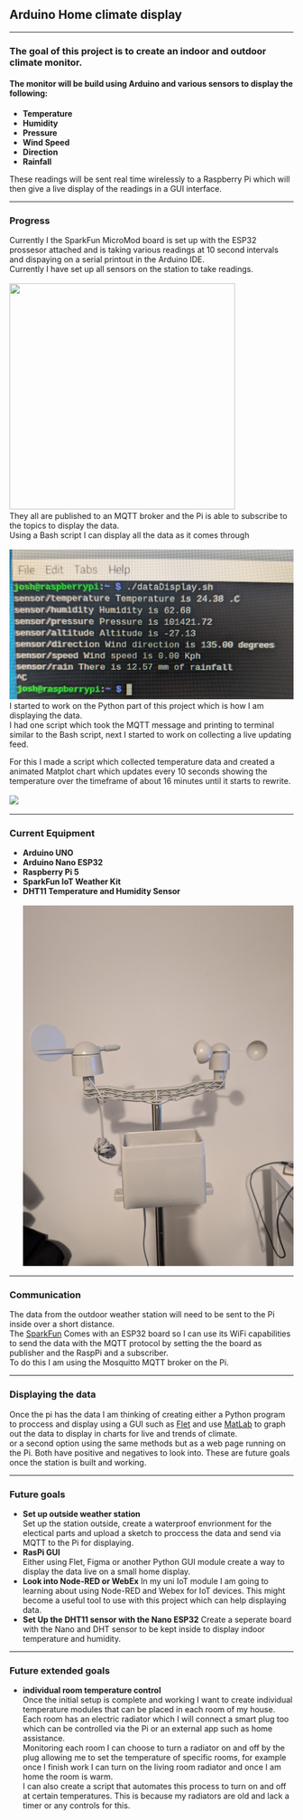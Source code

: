 ## Arduino Home climate display

---

### The goal of this project is to create an indoor and outdoor climate monitor.
#### The monitor will be build using Arduino and various sensors to display the following:

- **Temperature**
- **Humidity** 
- **Pressure** 
- **Wind Speed**
- **Direction**
- **Rainfall**


These readings will be sent real time wirelessly to a Raspberry Pi which will then give a live display of the readings in a GUI interface. 

---

### Progress

Currently I the SparkFun MicroMod board is set up with the ESP32 prossesor attached and is taking various readings at 10 second intervals and dispaying on a serial printout in the Arduino IDE. <br>Currently I have set up all sensors on the station to take readings.<br><br><img src="Images/Data_On_Serial.jpg" width="400" height="400"><br> They all are published to an MQTT broker and the Pi is able to subscribe to the topics to display the data.<br>Using a Bash script I can display all the data as it comes through<br><br><img src="Images/RasPi_Bash_Display.jpg"><br>
I started to work on the Python part of this project which is how I am displaying the data.<br> I had one script which took the MQTT message and printing to terminal similar to the Bash script, next I started to work on collecting a live updating feed. 

For this I made a script which collected temperature data and created a animated Matplot chart which updates every 10 seconds showing the temperature over the timeframe of about 16 minutes until it starts to rewrite. <br><br><img src="Images/liveTempChart.jpg">

--- 

### Current Equipment 

- **Arduino UNO**
- **Arduino Nano ESP32**
- **Raspberry Pi 5**
- **SparkFun IoT Weather Kit**
- **DHT11 Temperature and Humidity Sensor**<br>
<br><img src="Images/Station.jpg"><br>
---

### Communication

The data from the outdoor weather station will need to be sent to the Pi inside over a short distance.<br> The [SparkFun](https://thepihut.com/products/sparkfun-arduino-iot-weather-station) Comes with an ESP32 board so I can use its WiFi capabilities to send the data with the MQTT protocol by setting the the board as publisher and the RaspPi and a subscriber.<br> To do this I am using the Mosquitto MQTT broker on the Pi. 

---

### Displaying the data 

Once the pi has the data I am thinking of creating either a Python program to proccess and display using a GUI such as [Flet](https://flet.dev/) and use [MatLab](https://uk.mathworks.com/products/matlab.html) to graph out the data to display in charts for live and trends of climate.<br> or a second option using the same methods but as a web page running on the Pi. Both have positive and negatives to look into. These are future goals once the station is built and working.


--- 

### Future goals

- **Set up outside weather station**<br>Set up the station outside, create a waterproof envrionment for the electical parts and upload a sketch to proccess the data and send via MQTT to the Pi for displaying.
- **RasPi GUI**<br>Either using Flet, Figma or another Python GUI module create a way to display the data live on a small home display.
- **Look into Node-RED or WebEx** In my uni IoT module I am going to learning about using Node-RED and Webex for IoT devices. This might become a useful tool to use with this project which can help displaying data.
- **Set Up the DHT11 sensor with the Nano ESP32** Create a seperate board with the Nano and DHT sensor to be kept inside to display indoor temperature and humidity.
---
### Future extended goals

- **individual room temperature control**<br> Once the initial setup is complete and working I want to create individual temperature modules that can be placed in each room of my house.<br> Each room has an electric radiator which I will connect a smart plug too which can be controlled via the Pi or an external app such as home assistance.<br> Monitoring each room I can choose to turn a radiator on and off by the plug allowing me to set the temperature of specific rooms, for example once I finish work I can turn on the living room radiator and once I am home the room is warm.<br> I can also create a script that automates this process to turn on and off at certain temperatures. This is because my radiators are old and lack a timer or any controls for this.
